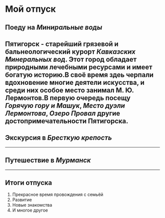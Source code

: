 # Мой отпуск

## Поеду на *Миниральные воды*
**Пятигорск** - старейший грязевой и бальнеологический курорт *Кавказских Минеральных вод*. Этот город обладает
природными лечебными ресурсами и имеет богатую историю.В своё время здеь черпали вдохновение многие деятели искусства,
и среди них особое место занимал **М. Ю. Лермонтов**.В первую очередь посещу *Горячую гору и Машук*, *Место дуэли Лермонтова*, *Озеро Провал* другие достопримечательности **Пятигорска**.
---
## Экскурсия в *Бресткую крепость*

---
## Путешествие в *Мурманск*
---

## Итоги отпуска
1. Прекрасное время провождения с семьёй
2. Развитие
3. Новые знакомства
4. И многое другое